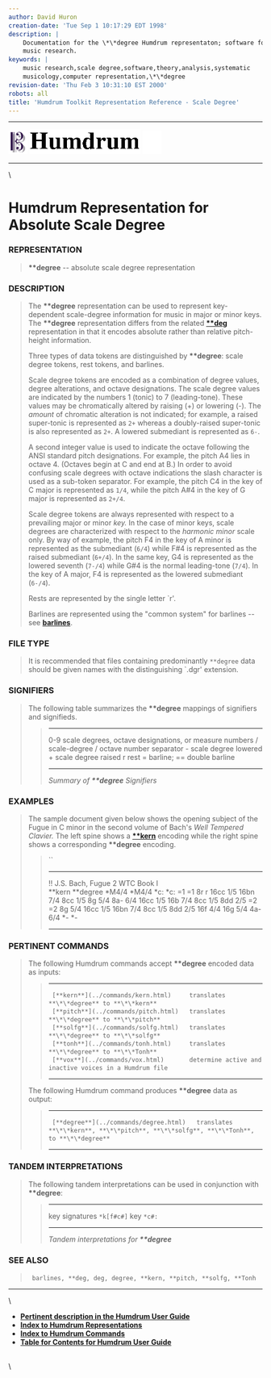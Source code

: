 ```yaml
---
author: David Huron
creation-date: 'Tue Sep 1 10:17:29 EDT 1998'
description: |
    Documentation for the \*\*degree Humdrum representaton; software for
    music research.
keywords: |
    music research,scale degree,software,theory,analysis,systematic
    musicology,computer representation,\*\*degree
revision-date: 'Thu Feb 3 10:31:10 EST 2000'
robots: all
title: 'Humdrum Toolkit Representation Reference - Scale Degree'
---
```


  -------------------------------- ----------------------------------------- ----------------------------------
  ![ ](/Humdrum/HumdrumIcon.gif)    ![Humdrum ](/Humdrum/HumdrumHeader.gif)    ![ ](/Humdrum/HumdrumSpacer.gif)
  -------------------------------- ----------------------------------------- ----------------------------------

\

Humdrum Representation for Absolute Scale Degree
================================================

### REPRESENTATION

> **\*\*degree** \-- absolute scale degree representation

### DESCRIPTION

> The **\*\*degree** representation can be used to represent
> key-dependent scale-degree information for music in major or minor
> keys. The **\*\*degree** representation differs from the related
> [**\*\*deg**](deg.rep.html) representation in that it encodes absolute
> rather than relative pitch-height information.
>
> Three types of data tokens are distinguished by **\*\*degree**: scale
> degree tokens, rest tokens, and barlines.
>
> Scale degree tokens are encoded as a combination of degree values,
> degree alterations, and octave designations. The scale degree values
> are indicated by the numbers 1 (tonic) to 7 (leading-tone). These
> values may be chromatically altered by raising (+) or lowering (-).
> The *amount* of chromatic alteration is not indicated; for example, a
> raised super-tonic is represented as `2+` whereas a doubly-raised
> super-tonic is also represented as `2+`. A lowered submediant is
> represented as `6-`.
>
> A second integer value is used to indicate the octave following the
> ANSI standard pitch designations. For example, the pitch A4 lies in
> octave 4. (Octaves begin at C and end at B.) In order to avoid
> confusing scale degrees with octave indications the slash character is
> used as a sub-token separator. For example, the pitch C4 in the key of
> C major is represented as `1/4`, while the pitch A\#4 in the key of G
> major is represented as `2+/4`.
>
> Scale degree tokens are always represented with respect to a
> prevailing major or minor *key.* In the case of minor keys, scale
> degrees are characterized with respect to the *harmonic minor* scale
> only. By way of example, the pitch F4 in the key of A minor is
> represented as the submediant (`6/4`) while F\#4 is represented as the
> raised submediant (`6+/4`). In the same key, G4 is represented as the
> lowered seventh (`7-/4`) while G\#4 is the normal leading-tone
> (`7/4`). In the key of A major, F4 is represented as the lowered
> submediant (`6-/4`).
>
> Rests are represented by the single letter \`r\'.
>
> Barlines are represented using the \"common system\" for barlines \--
> see [**barlines**](barlines.rep.html).

### FILE TYPE

> It is recommended that files containing predominantly `**degree` data
> should be given names with the distinguishing \`.dgr\' extension.

### SIGNIFIERS

> The following table summarizes the **\*\*degree** mappings of
> signifiers and signifieds.
>
> >   ----- --------------------------------------------------------
> >   0-9   scale degrees, octave designations, or measure numbers
> >   /     scale-degree / octave number separator
> >   \-    scale degree lowered
> >   \+    scale degree raised
> >   r     rest
> >   =     barline; == double barline
> >   ----- --------------------------------------------------------
> >
> > *Summary of **\*\*degree** Signifiers*

### EXAMPLES

> The sample document given below shows the opening subject of the Fugue
> in C minor in the second volume of Bach\'s *Well Tempered Clavier.*
> The left spine shows a [**\*\*kern**](kern.rep.html) encoding while
> the right spine shows a corresponding **\*\*degree** encoding.
>
> > ``
> >
> >   ---------------------------------- ------------
> >   !! J.S. Bach, Fugue 2 WTC Book I   
> >   \*\*kern                           \*\*degree
> >   \*M4/4                             \*M4/4
> >   \*c:                               \*c:
> >   =1                                 =1
> >   8r                                 r
> >   16cc                               1/5
> >   16bn                               7/4
> >   8cc                                1/5
> >   8g                                 5/4
> >   8a-                                6/4
> >   16cc                               1/5
> >   16b                                7/4
> >   8cc                                1/5
> >   8dd                                2/5
> >   =2                                 =2
> >   8g                                 5/4
> >   16cc                               1/5
> >   16bn                               7/4
> >   8cc                                1/5
> >   8dd                                2/5
> >   16f                                4/4
> >   16g                                5/4
> >   4a-                                6/4
> >   \*-                                \*-
> >   ---------------------------------- ------------
> >
### PERTINENT COMMANDS

> The following Humdrum commands accept **\*\*degree** encoded data as
> inputs:
>
> >   -- ------------------------------------- --------------------------------------------------------
> >                                            
> >      [**kern**](../commands/kern.html)     translates **\*\*degree** to **\*\*kern**
> >      [**pitch**](../commands/pitch.html)   translates **\*\*degree** to **\*\*pitch**
> >      [**solfg**](../commands/solfg.html)   translates **\*\*degree** to **\*\*solfg**
> >      [**tonh**](../commands/tonh.html)     translates **\*\*degree** to **\*\*Tonh**
> >      [**vox**](../commands/vox.html)       determine active and inactive voices in a Humdrum file
> >                                            
> >   -- ------------------------------------- --------------------------------------------------------
> >
> The following Humdrum command produces **\*\*degree** data as output:
>
> >   -- --------------------------------------- ----------------------------------------------------------------------------------------
> >                                              
> >      [**degree**](../commands/degree.html)   translates **\*\*kern**, **\*\*pitch**, **\*\*solfg**, **\*\*Tonh**, to **\*\*degree**
> >   -- --------------------------------------- ----------------------------------------------------------------------------------------
> >
### TANDEM INTERPRETATIONS

> The following tandem interpretations can be used in conjunction with
> **\*\*degree**:
>
> >   ---------------- ------------
> >   key signatures   `*k[f#c#]`
> >   key              `*c#:`
> >   ---------------- ------------
> >
> > *Tandem interpretations for **\*\*degree***

### SEE ALSO

> ` barlines, **deg, deg, degree, **kern, **pitch, **solfg, **Tonh`

------------------------------------------------------------------------

\

-   [**Pertinent description in the Humdrum User
    Guide**](../guide13.html#XXXXX)
-   [**Index to Humdrum Representations**](../representations.toc.html)
-   [**Index to Humdrum Commands**](../commands.toc.html)
-   [**Table for Contents for Humdrum User Guide**](../guide.toc.html)

\
\
